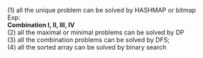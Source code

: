(1) all the unique problem can be solved by HASHMAP or bitmap  
  Exp:</br> 
  **Combination I, II, III, IV**</br>
(2) all the maximal or minimal problems can be solved by DP  
(3) all the combination problems can be solved by DFS;  
(4) all the sorted array can be solved by binary search  
